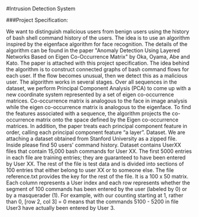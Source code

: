 #Intrusion Detection System

###Project Specification:

We want to distinguish malicious users from benign users using the history of bash shell
command history of the users. The idea is to use an algorithm inspired by the eigenface
algorithm for face recognition. The details of the algorithm can be found in the paper
"Anomaly Detection Using Layered Networks Based on Eigen Co-Occurrence Matrix" by
Oka, Oyama, Abe and Kato. The paper is attached with this project specification.
The idea behind the algorithm is to construct connected graphs of bash command flows for
each user. If the flow becomes unusual, then we detect this as a malicious user. The
algorithm works in several stages. Over all sequences in the dataset, we perform Principal
Component Analysis (PCA) to come up with a new coordinate system represented by a set
of eigen co-occurrence matrices. Co-occurrence matrix is analogous to the face in image
analysis while the eigen co-occurrence matrix is analogous to the eigenface. To find the
features associated with a sequence, the algorithm projects the co-occurrence matrix onto
the space defined by the Eigen co-occurrence matrices. In addition, the paper treats each
principal component feature in order, calling each principal component feature “a layer”.
Dataset. We are attaching a dataset obtained from Stanford University as a zipped file.
Inside please find 50 users' command history. Dataset contains UserXX files that contain
15,000 bash commands for User XX. The first 5000 entries in each file are training entries;
they are guaranteed to have been entered by User XX. The rest of the file is test data and is
divided into sections of 100 entries that either belong to user XX or to someone else.
The file reference.txt provides the key for the rest of the file. It is a 100 x 50 matrix. Each
column represents a User index and each row represents whether the segment of 100
commands has been entered by the user (labeled by 0) or by a masquerader (1). For
example, with our counting starting at 1, rather than 0, [row 2, col 3] = 0 means that the
commands 5100 - 5200 in file User3 have actually been entered by User 3.

